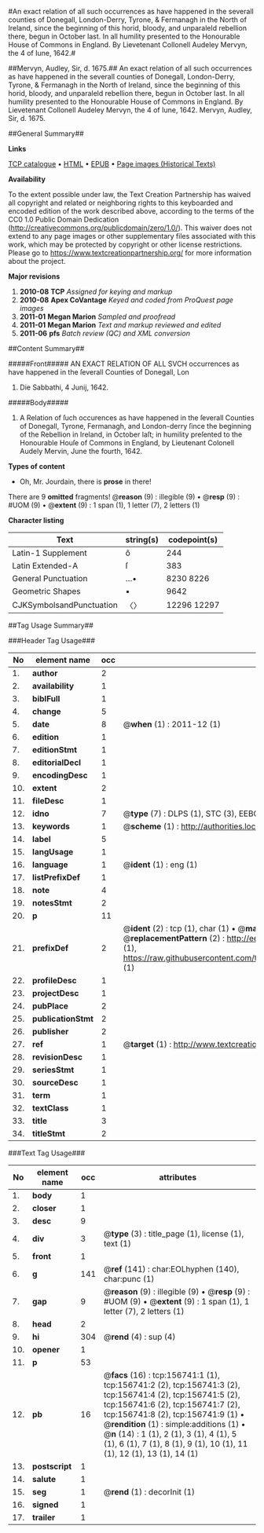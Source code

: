 #An exact relation of all such occurrences as have happened in the severall counties of Donegall, London-Derry, Tyrone, & Fermanagh in the North of Ireland, since the beginning of this horid, bloody, and unparaleld rebellion there, begun in October last. In all humility presented to the Honourable House of Commons in England. By Lievetenant Collonell Audeley Mervyn, the 4 of Iune, 1642.#

##Mervyn, Audley, Sir, d. 1675.##
An exact relation of all such occurrences as have happened in the severall counties of Donegall, London-Derry, Tyrone, & Fermanagh in the North of Ireland, since the beginning of this horid, bloody, and unparaleld rebellion there, begun in October last. In all humility presented to the Honourable House of Commons in England. By Lievetenant Collonell Audeley Mervyn, the 4 of Iune, 1642.
Mervyn, Audley, Sir, d. 1675.

##General Summary##

**Links**

[TCP catalogue](http://www.ota.ox.ac.uk/tcp/)  • 
[HTML](http://tei.it.ox.ac.uk/tcp/Texts-HTML/free/A89/A89097.html)  • 
[EPUB](http://tei.it.ox.ac.uk/tcp/Texts-EPUB/free/A89/A89097.epub) • 
[Page images (Historical Texts)](https://historicaltexts.jisc.ac.uk/eebo-99871293e)

**Availability**

To the extent possible under law, the Text Creation Partnership has waived all copyright and related or neighboring rights to this keyboarded and encoded edition of the work described above, according to the terms of the CC0 1.0 Public Domain Dedication (http://creativecommons.org/publicdomain/zero/1.0/). This waiver does not extend to any page images or other supplementary files associated with this work, which may be protected by copyright or other license restrictions. Please go to https://www.textcreationpartnership.org/ for more information about the project.

**Major revisions**

1. __2010-08__ __TCP__ *Assigned for keying and markup*
1. __2010-08__ __Apex CoVantage__ *Keyed and coded from ProQuest page images*
1. __2011-01__ __Megan Marion__ *Sampled and proofread*
1. __2011-01__ __Megan Marion__ *Text and markup reviewed and edited*
1. __2011-06__ __pfs__ *Batch review (QC) and XML conversion*

##Content Summary##

#####Front#####
AN EXACT RELATION OF ALL SVCH occurrences as have happened in the ſeverall Counties of Donegall, Lon
1. Die Sabbathi, 4 Junij, 1642.

#####Body#####

1. A Relation of ſuch occurences as have happened in the ſeverall Counties of Donegall, Tyrone, Fermanagh, and London-derry ſince the beginning of the Rebellion in Ireland, in October laſt; in humility preſented to the Honourable Houſe of Commons in England, by Lieutenant Colonell Audely Mervin, June the fourth, 1642.

**Types of content**

  * Oh, Mr. Jourdain, there is **prose** in there!

There are 9 **omitted** fragments! 
 @__reason__ (9) : illegible (9)  •  @__resp__ (9) : #UOM (9)  •  @__extent__ (9) : 1 span (1), 1 letter (7), 2 letters (1)

**Character listing**


|Text|string(s)|codepoint(s)|
|---|---|---|
|Latin-1 Supplement|ô|244|
|Latin Extended-A|ſ|383|
|General Punctuation|…•|8230 8226|
|Geometric Shapes|▪|9642|
|CJKSymbolsandPunctuation|〈〉|12296 12297|

##Tag Usage Summary##

###Header Tag Usage###

|No|element name|occ|attributes|
|---|---|---|---|
|1.|__author__|2||
|2.|__availability__|1||
|3.|__biblFull__|1||
|4.|__change__|5||
|5.|__date__|8| @__when__ (1) : 2011-12 (1)|
|6.|__edition__|1||
|7.|__editionStmt__|1||
|8.|__editorialDecl__|1||
|9.|__encodingDesc__|1||
|10.|__extent__|2||
|11.|__fileDesc__|1||
|12.|__idno__|7| @__type__ (7) : DLPS (1), STC (3), EEBO-CITATION (1), PROQUEST (1), VID (1)|
|13.|__keywords__|1| @__scheme__ (1) : http://authorities.loc.gov/ (1)|
|14.|__label__|5||
|15.|__langUsage__|1||
|16.|__language__|1| @__ident__ (1) : eng (1)|
|17.|__listPrefixDef__|1||
|18.|__note__|4||
|19.|__notesStmt__|2||
|20.|__p__|11||
|21.|__prefixDef__|2| @__ident__ (2) : tcp (1), char (1)  •  @__matchPattern__ (2) : ([0-9\-]+):([0-9IVX]+) (1), (.+) (1)  •  @__replacementPattern__ (2) : http://eebo.chadwyck.com/downloadtiff?vid=$1&page=$2 (1), https://raw.githubusercontent.com/textcreationpartnership/Texts/master/tcpchars.xml#$1 (1)|
|22.|__profileDesc__|1||
|23.|__projectDesc__|1||
|24.|__pubPlace__|2||
|25.|__publicationStmt__|2||
|26.|__publisher__|2||
|27.|__ref__|1| @__target__ (1) : http://www.textcreationpartnership.org/docs/. (1)|
|28.|__revisionDesc__|1||
|29.|__seriesStmt__|1||
|30.|__sourceDesc__|1||
|31.|__term__|1||
|32.|__textClass__|1||
|33.|__title__|3||
|34.|__titleStmt__|2||


###Text Tag Usage###

|No|element name|occ|attributes|
|---|---|---|---|
|1.|__body__|1||
|2.|__closer__|1||
|3.|__desc__|9||
|4.|__div__|3| @__type__ (3) : title_page (1), license (1), text (1)|
|5.|__front__|1||
|6.|__g__|141| @__ref__ (141) : char:EOLhyphen (140), char:punc (1)|
|7.|__gap__|9| @__reason__ (9) : illegible (9)  •  @__resp__ (9) : #UOM (9)  •  @__extent__ (9) : 1 span (1), 1 letter (7), 2 letters (1)|
|8.|__head__|2||
|9.|__hi__|304| @__rend__ (4) : sup (4)|
|10.|__opener__|1||
|11.|__p__|53||
|12.|__pb__|16| @__facs__ (16) : tcp:156741:1 (1), tcp:156741:2 (2), tcp:156741:3 (2), tcp:156741:4 (2), tcp:156741:5 (2), tcp:156741:6 (2), tcp:156741:7 (2), tcp:156741:8 (2), tcp:156741:9 (1)  •  @__rendition__ (1) : simple:additions (1)  •  @__n__ (14) : 1 (1), 2 (1), 3 (1), 4 (1), 5 (1), 6 (1), 7 (1), 8 (1), 9 (1), 10 (1), 11 (1), 12 (1), 13 (1), 14 (1)|
|13.|__postscript__|1||
|14.|__salute__|1||
|15.|__seg__|1| @__rend__ (1) : decorInit (1)|
|16.|__signed__|1||
|17.|__trailer__|1||
